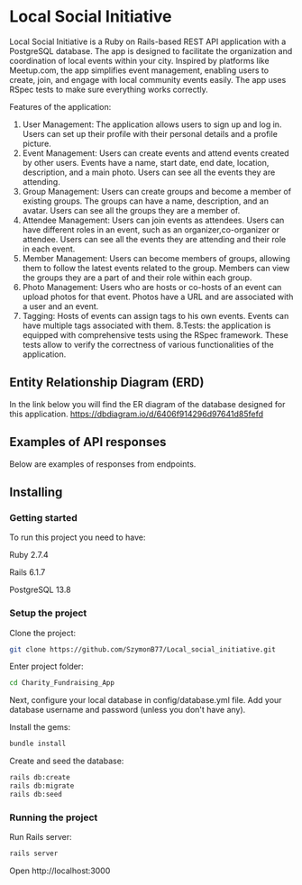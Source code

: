 # Local Social Initiative 
Local Social Initiative is a Ruby on Rails-based REST API application with a PostgreSQL database. The app is designed to facilitate the organization and coordination of local events within your city. Inspired by platforms like Meetup.com, the app simplifies event management, enabling users to create, join, and engage with local community events easily. The app uses RSpec tests to make sure everything works correctly.

Features of the application:

1. User Management: The application allows users to sign up and log in. Users can set up their profile with their personal details and a profile picture.
2. Event Management: Users can create events and attend events created by other users. Events have a name, start date, end date, location, description, and a main photo. Users can see all the events they are attending.
3. Group Management: Users can create groups and become a member of existing groups. The groups can have a name, description, and an avatar. Users can see all the groups they are a member of.
4. Attendee Management: Users can join events as attendees. Users can have different roles in an event, such as an organizer,co-organizer or attendee. Users can see all the events they are attending and their role in each event.
5. Member Management: Users can become members of groups, allowing them to  follow the latest events related to the group. Members can view the groups they are a part of and their role within each group.
6. Photo Management: Users who are hosts or co-hosts of an event can upload photos for that event. Photos have a URL and are associated with a user and an event.
7. Tagging: Hosts of events can assign tags to his own events. Events can have multiple tags associated with them.
8.Tests: the application is equipped with comprehensive tests using the RSpec framework. These tests allow to verify the correctness of various functionalities of the application.

## Entity Relationship Diagram (ERD)
In the link below you will find the ER diagram of the database designed for this application. 
https://dbdiagram.io/d/6406f914296d97641d85fefd

## Examples of API responses
Below are examples of responses from endpoints.

## Installing

### Getting started

To run this project you need to have:

Ruby 2.7.4

Rails 6.1.7

PostgreSQL 13.8

### Setup the project
Clone the project:
``` bash
git clone https://github.com/SzymonB77/Local_social_initiative.git
```

Enter project folder:
``` bash
cd Charity_Fundraising_App
```

Next, configure your local database in config/database.yml file. Add your database username and password (unless you don't have any).

Install the gems:
``` bash
bundle install
```

Create and seed the database:
``` bash
rails db:create 
rails db:migrate
rails db:seed
```

### Running the project

Run Rails server:
```bash
rails server
```
Open http://localhost:3000
